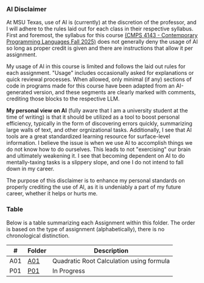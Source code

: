### AI Disclaimer

At MSU Texas, use of AI is (currently) at the discretion of the professor, and I will adhere to the rules laid out for each class in their respective syllabus. First and foremost, the syllabus for this course [(CMPS 4143 - Contemporary Programming Languages Fall 2025)](./course_syllabus.pdf) does not generally deny the usage of AI so long as proper credit is given and there are instructions that allow it per assignment.

My usage of AI in this course is limited and follows the laid out rules for each assignment. "Usage" includes occasionally asked for explanations or quick reviewal processes. When allowed, only minimal (if any) sections of code in programs made for this course have been adapted from an AI-generated version, and these segments are clearly marked with comments, crediting those blocks to the respective LLM.

**My personal view on AI** (fully aware that I am a university student at the time of writing) is that it should be utilized as a tool to boost personal efficiency, typically in the form of discovering errors quickly, summarizing large walls of text, and other orgnizational tasks. Additionally, I see that AI tools are a great standardized learning resource for surface-level information. I believe the issue is when we use AI to accomplish things we do not know how to do ourselves. This leads to not "exercising" our brain and ultimately weakening it. I see that becoming dependent on AI to do mentally-taxing tasks is a slippery slope, and one I do not intend to fall down in my career.

The purpose of this disclaimer is to enhance my personal standards on properly crediting the use of AI, as it is undeniably a part of my future career, whether it helps or hurts me.

### Table
Below is a table summarizing each Assignment within this folder. The order is based on the type of assignment (alphabetically), there is no chronological distinction.

|  #  | Folder        | Description                              |
| --- | ------------- | ---------------------------------------  |
| A01 | [A01](./A01/) | Quadratic Root Calculation using formula |
| P01 | [P01](./P01/) | In Progress                              |